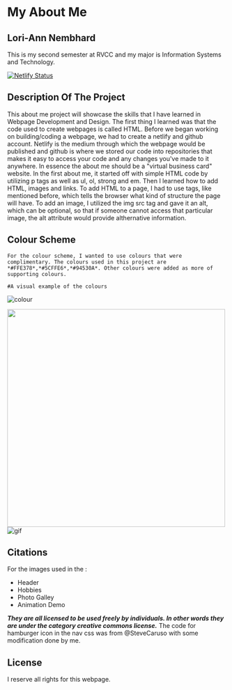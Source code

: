 # My About Me

## Lori-Ann Nembhard
This is my second semester at RVCC and my major is Information Systems and Technology.

[![Netlify Status](https://api.netlify.com/api/v1/badges/37c353fc-07c5-479a-a0fb-a329b5c4c521/deploy-status)](https://app.netlify.com/sites/aboutme-loria/deploys)

## Description Of The Project
This about me project will showcase the skills that I have learned in Webpage Development and Design. The first thing I learned was that the code used to create webpages is called HTML. Before we began working on building/coding a webpage, we had to create a netlify and github account. Netlify is the medium through which the webpage would be published and github is where we stored our code into repositories that makes it easy to access your code and any changes you've made to it anywhere. 
    In essence the about me should be a "virtual business card" website. In the first about me, it started off with simple HTML code by utilizing p tags as well as ul, ol, strong and em. Then I learned how to add HTML, images and links. To add HTML to a page, I had to use tags, like mentioned before, which tells the browser what kind of structure the page will have. To add an image, I utilized the img src tag and gave it an alt, which can be optional, so that if someone cannot access that particular image, the alt attribute would provide althernative information.

## Colour Scheme

    For the colour scheme, I wanted to use colours that were complimentary. The colours used in this project are *#FFE378*,*#5CFFE6*,*#94530A*. Other colours were added as more of supporting colours. 
    
    #A visual example of the colours 
   ![colour](https://www.colorhexa.com/ffe378)

<img src="https://user-images.githubusercontent.com/98140123/150465971-93d7662e-f6ed-44d9-b167-a8bab9111843.png" width="500" height="500"> ![gif](https://user-images.githubusercontent.com/98140123/150468077-4834feef-c0f3-434f-b441-3f8aefecb043.gif)

## Citations
For the images used in the :
- Header
- Hobbies
- Photo Galley
- Animation Demo

***They are all licensed to be used freely by individuals. In other words they are under the category creative commons license.*** 
  The code for hamburger icon in the nav css was from @SteveCaruso with some modification done by me.

 ## License
 I reserve all rights for this webpage.
